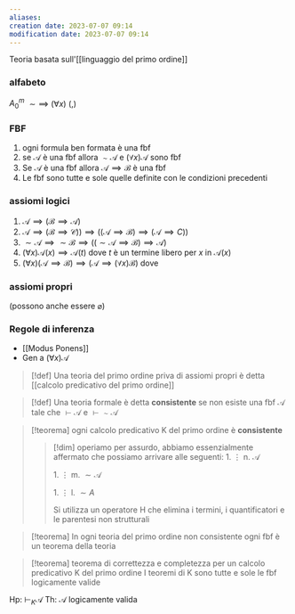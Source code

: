 ```yaml
---
aliases: 
creation date: 2023-07-07 09:14
modification date: 2023-07-07 09:14
---
```


Teoria basata sull'[[linguaggio del primo ordine]]
### alfabeto
$A_{0}^m$
$\sim \implies$
$(\forall x)$
$(,)$

### FBF
1. ogni formula ben formata è una fbf
2. se $\mathcal{A}$ è una fbf allora $\sim \mathcal{A}$ e $(\forall x) \mathcal{A}$ sono fbf
3. Se $\mathcal{A}$ è una fbf allora $\mathcal{A} \implies \mathcal{B}$ è una fbf
4. Le fbf sono tutte e sole quelle definite con le condizioni precedenti

### assiomi logici
1. $\mathcal{A} \implies (\mathcal{B} \implies \mathcal{A})$
2. $\mathcal{A} \implies (\mathcal{B} \implies \mathcal{C})) \implies ((\mathcal{A} \implies \mathcal{B}) \implies (\mathcal{A} \implies C))$
3. $\mathcal{\sim \mathcal{A} \implies \sim \mathcal{B}} \implies ((\sim\mathcal{A} \implies \mathcal{B})\implies \mathcal{A})$
4. $(\forall x) \mathcal{A}(x) \implies \mathcal{A}(t)$ dove $t$ è un termine libero per $x$ in $\mathcal{A}(x)$
5. $(\forall x) (\mathcal{ A} \implies \mathcal{B}) \implies (\mathcal{A} \implies (\forall x) \mathcal{B})$ dove 

### assiomi propri
(possono anche essere $\varnothing$)


### Regole di inferenza
- [[Modus Ponens]]
- Gen a $(\forall x) \mathcal{A}$




>[!def]
>Una teoria del primo ordine priva di assiomi propri è detta [[calcolo predicativo del primo ordine]]

>[!def]
>Una teoria formale è detta **consistente** se non esiste una fbf $\mathcal{A}$ tale che $\vdash \mathcal{A}$ e $\vdash \sim \mathcal{A}$

>[!teorema]
>ogni calcolo predicativo K del primo ordine è **consistente**
>>[!dim]
>>operiamo per assurdo, abbiamo essenzialmente affermato che possiamo arrivare alle seguenti:
>>1\.
>>$\vdots$
>>n. $\mathcal{A}$
>>
>>1\.
>>$\vdots$
>m. $\sim \mathcal{A}$
>>
>>1\.
>>$\vdots$
>>l. $\sim A$
>>
>>Si utilizza un operatore H che elimina i termini, i quantificatori e le parentesi non strutturali


>[!teorema]
>In ogni teoria del primo ordine non consistente ogni fbf è un teorema della teoria

>[!teorema] teorema di correttezza e completezza per un calcolo predicativo K del primo ordine
>I teoremi di K sono tutte e sole le fbf logicamente valide


Hp: $\vdash_{K}\mathcal{A}$
Th: $\mathcal{A}$ logicamente valida
